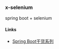 ### x-selenium
spring boot + selenium 

#### Links

* [Spring Boot干货系列](http://tengj.top/2017/04/24/springboot0/)